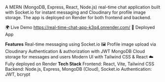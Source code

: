 A MERN (MongoDB, Express, React, Node.js) real-time chat application built with Socket.io for instant messaging and Cloudinary for profile image storage. The app is deployed on Render for both frontend and backend.

🌍 Live Demo  https://real-time-chat-app-k3q4.onrender.com/
🔗 Deployed App

**Features**
 Real-time messaging using Socket.io
🖼 Profile image upload via Cloudinary
Authentication & authorization with JWT
MongoDB Cloud storage for messages and users
Modern UI with Tailwind CSS & React
☁Fully deployed on Render
**Tech Stack**
Frontend: React, Vite, Tailwind CSS
Backend: Node.js, Express, MongoDB (Cloud), Socket.io
Authentication: JWT, bcrypt

